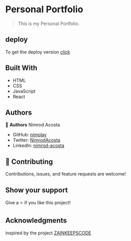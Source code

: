 # Personal Portfolio
> This is my Personal Portfolio.

## deploy

To get the deploy version [click](https://main--nimplayportfolio.netlify.app/)

## Built With
- HTML
- CSS
- JavaScript
- React


## Authors

👤 **Authors**
Nimrod Acosta

- GitHub: [nimplay](https://github.com/nimplay)
- Twitter: [NimrodAcosta](https://twitter.com/NimrodAcosta)
- LinkedIn: [nimrod-acosta](https://www.linkedin.com/in/nimrod-acosta-734330169/)

## 🤝 Contributing

Contributions, issues, and feature requests are welcome!

## Show your support

Give a ⭐️ if you like this project!

## Acknowledgments

inspired by the project
[ZAINKEEPSCODE](https://www.youtube.com/watch?v=CKAn5dCK6RE&list=WL&index=14)

